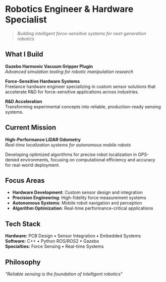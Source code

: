 # Robotics Engineer & Hardware Specialist

> *Building intelligent force-sensitive systems for next-generation robotics*

## What I Build

**Gazebo Harmonic Vacuum Gripper Plugin**  
*Advanced simulation tooling for robotic manipulation research*

**Force-Sensitive Hardware Systems**  
Freelance hardware engineer specializing in custom sensor solutions that accelerate R&D for force-sensitive applications across industries.

**R&D Acceleration**  
Transforming experimental concepts into reliable, production-ready sensing systems.

## Current Mission

**High-Performance LiDAR Odometry**  
*Real-time localization systems for autonomous mobile robots*

Developing optimized algorithms for precise robot localization in GPS-denied environments, focusing on computational efficiency and accuracy for real-world deployment.

## Focus Areas

- **Hardware Development**: Custom sensor design and integration
- **Precision Engineering**: High-fidelity force measurement systems
- **Autonomous Systems**: Mobile robot navigation and perception
- **Algorithm Optimization**: Real-time performance-critical applications

## Tech Stack

**Hardware:** PCB Design • Sensor Integration • Embedded Systems  
**Software:** C++ • Python ROS/ROS2 • Gazebo  
**Specialties:** Force Sensing • Real-time Systems

## Philosophy

*"Reliable sensing is the foundation of intelligent robotics"*
